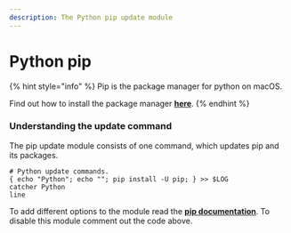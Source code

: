 ```yaml
---
description: The Python pip update module
---
```


# Python pip

{% hint style="info" %}
Pip is the package manager for python on macOS.

Find out how to install the package manager [**here**](../pre-install.md#install-python-pip).
{% endhint %}

### Understanding the update command

The pip update module consists of one command, which updates pip and its packages.

```text
# Python update commands.
{ echo "Python"; echo ""; pip install -U pip; } >> $LOG
catcher Python
line
```

To add different options to the module read the [**pip documentation**](https://pip.pypa.io/en/stable/). To disable this module comment out the code above.



